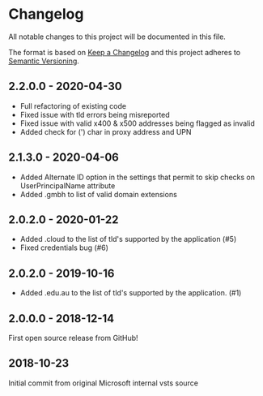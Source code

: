# Changelog
All notable changes to this project will be documented in this file.

The format is based on [Keep a Changelog](http://keepachangelog.com/en/1.0.0/)
and this project adheres to [Semantic Versioning](http://semver.org/spec/v2.0.0.html).

## 2.2.0.0 - 2020-04-30

- Full refactoring of existing code
- Fixed issue with tld errors being misreported
- Fixed issue with valid x400 & x500 addresses being flagged as invalid
- Added check for (') char in proxy address and UPN

## 2.1.3.0 - 2020-04-06

- Added Alternate ID option in the settings that permit to skip checks on UserPrincipalName attribute
- Added .gmbh to list of valid domain extensions

## 2.0.2.0 - 2020-01-22

- Added .cloud to the list of tld's supported by the application (#5)
- Fixed credentials bug (#6)

## 2.0.2.0 - 2019-10-16

- Added .edu.au to the list of tld's supported by the application. (#1)

## 2.0.0.0 - 2018-12-14

First open source release from GitHub!

## 2018-10-23

Initial commit from original Microsoft internal vsts source
